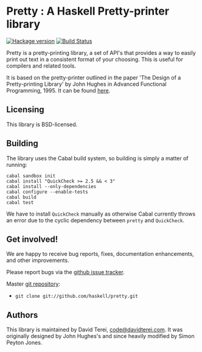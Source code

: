 # Pretty : A Haskell Pretty-printer library

[![Hackage version](https://img.shields.io/hackage/v/pretty.svg?style=flat)](https://hackage.haskell.org/package/pretty) [![Build Status](https://img.shields.io/travis/haskell/pretty.svg?style=flat)](https://travis-ci.org/haskell/pretty)

Pretty is a pretty-printing library, a set of API's that provides a
way to easily print out text in a consistent format of your choosing.
This is useful for compilers and related tools.

It is based on the pretty-printer outlined in the  paper 'The Design
of a Pretty-printing Library' by John Hughes in Advanced Functional
Programming, 1995. It can be found
[here](http://citeseerx.ist.psu.edu/viewdoc/summary?doi=10.1.1.38.8777).

## Licensing

This library is BSD-licensed.

## Building

The library uses the Cabal build system, so building is simply a
matter of running:

```
cabal sandbox init
cabal install "QuickCheck >= 2.5 && < 3"
cabal install --only-dependencies
cabal configure --enable-tests
cabal build
cabal test
```

We have to install `QuickCheck` manually as otherwise Cabal currently
throws an error due to the cyclic dependency between `pretty` and
`QuickCheck`.

## Get involved!

We are happy to receive bug reports, fixes, documentation enhancements,
and other improvements.

Please report bugs via the
[github issue tracker](http://github.com/haskell/pretty/issues).

Master [git repository](http://github.com/haskell/pretty):

* `git clone git://github.com/haskell/pretty.git`

## Authors

This library is maintained by David Terei, <code@davidterei.com>. It
was originally designed by John Hughes's and since heavily modified by
Simon Peyton Jones.

